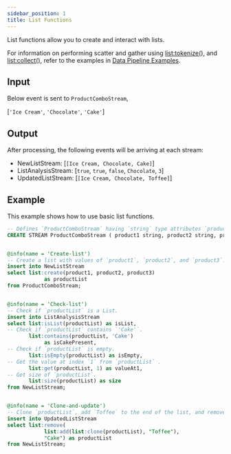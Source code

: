 ```yaml
---
sidebar_position: 1
title: List Functions
---
```


List functions allow you to create and interact with lists.

For information on performing scatter and gather using [list:tokenize()](tokenize.md), and [list:collect()](collect.md), refer to the examples in [Data Pipeline Examples](../../../examples/data-pipelinesmd).

## Input

Below event is sent to `ProductComboStream`,

[`'Ice Cream'`, `'Chocolate'`, `'Cake'`]

## Output

After processing, the following events will be arriving at each stream:

- NewListStream: [`[Ice Cream, Chocolate, Cake]`]
- ListAnalysisStream: [`true`, `true`, `false`, `Chocolate`, `3`]
- UpdatedListStream: [`[Ice Cream, Chocolate, Toffee]`]

## Example

This example shows how to use basic list functions.

```sql
-- Defines `ProductComboStream` having `string` type attributes `product1`, `product2`, and `product3`.
CREATE STREAM ProductComboStream ( product1 string, product2 string, product3 string);


@info(name = 'Create-list')
-- Create a list with values of `product1`, `product2`, and `product3`.
insert into NewListStream
select list:create(product1, product2, product3)
            as productList
from ProductComboStream;


@info(name = 'Check-list')
-- Check if `productList` is a List.
insert into ListAnalysisStream
select list:isList(productList) as isList,
-- Check if `productList` contains `'Cake'`.
       list:contains(productList, 'Cake')
            as isCakePresent,
-- Check if `productList` is empty.
       list:isEmpty(productList) as isEmpty,
-- Get the value at index `1` from `productList` .
       list:get(productList, 1) as valueAt1,
-- Get size of `productList`.
       list:size(productList) as size
from NewListStream;


@info(name = 'Clone-and-update')
-- Clone `productList`, add `Toffee` to the end of the list, and remove `Cake` from the list.
insert into UpdatedListStream
select list:remove(
            list:add(list:clone(productList), "Toffee"),
            "Cake") as productList
from NewListStream;
```
